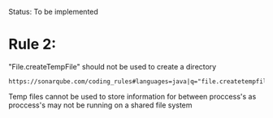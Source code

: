 Status: To be implemented 

# Rule 2: 

"File.createTempFile" should not be used to create a directory

```
https://sonarqube.com/coding_rules#languages=java|q="file.createtempfile"
```

Temp files cannot be used to store information for between proccess's as proccess's may not be running on a shared file system
